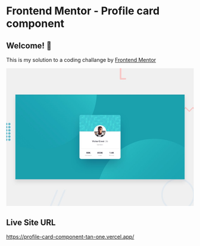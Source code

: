 # Frontend Mentor - Profile card component

## Welcome! 👋

This is my solution to a coding challange by [Frontend Mentor](https://www.frontendmentor.io)

![Design preview for the Huddle landing page with single introductory section](./design/desktop-preview.jpg)

## Live Site URL

https://profile-card-component-tan-one.vercel.app/
